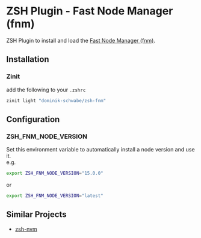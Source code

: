 # ZSH Plugin - Fast Node Manager (fnm)
ZSH Plugin to install and load the [Fast Node Manager (fnm)](https://github.com/Schniz/fnm).

## Installation
### Zinit
add the following to your `.zshrc`
```zsh
zinit light "dominik-schwabe/zsh-fnm"
```

## Configuration

### ZSH_FNM_NODE_VERSION
Set this environment variable to automatically install a node version and use it.  
e.g.
```zsh
export ZSH_FNM_NODE_VERSION="15.0.0"
```
or
```zsh
export ZSH_FNM_NODE_VERSION="latest"
```

## Similar Projects
 - [zsh-nvm](https://github.com/lukechilds/zsh-nvm)

